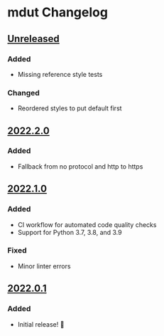 # mdut Changelog


<!--
headers:
Added      - new features
Changed    - changes in existing functionality
Deprecated - soon-to-be removed features
Removed    - now removed features
Fixed      - any bug fixes
Security   - in case of vulnerabilities
-->


## [Unreleased]

### Added

- Missing reference style tests

### Changed

- Reordered styles to put default first


## [2022.2.0]

### Added

- Fallback from no protocol and http to https


## [2022.1.0]

### Added

- CI workflow for automated code quality checks
- Support for Python 3.7, 3.8, and 3.9

### Fixed

- Minor linter errors


## [2022.0.1]

### Added

- Initial release! 🎉


[Unreleased]: https://github.com/nkantar/mdut/compare/2022.2.0...HEAD
[2022.2.0]: https://github.com/nkantar/mdut/compare/2022.1.0...2022.2.0
[2022.1.0]: https://github.com/nkantar/mdut/compare/2022.0.1...2022.1.0
[2022.0.1]: https://github.com/nkantar/mdut/releases/tag/2022.0.1
